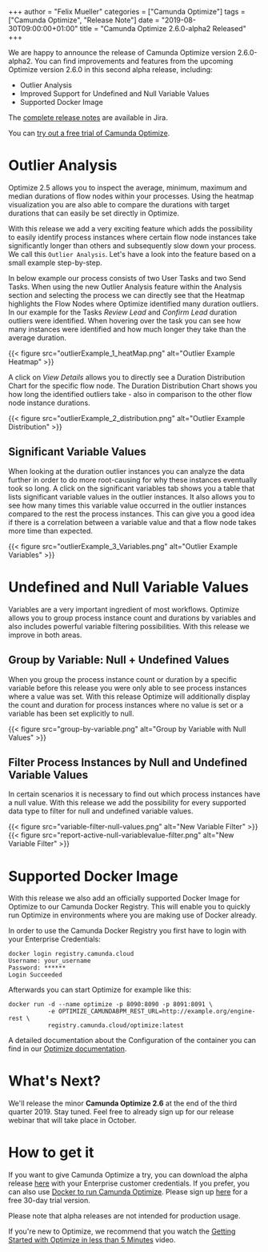 +++
author = "Felix Mueller"
categories = ["Camunda Optimize"]
tags = ["Camunda Optimize", "Release Note"]
date = "2019-08-30T09:00:00+01:00"
title = "Camunda Optimize 2.6.0-alpha2 Released"
+++

We are happy to announce the release of Camunda Optimize version 2.6.0-alpha2.
You can find improvements and features from the upcoming Optimize version 2.6.0 in this second alpha release, including:

- Outlier Analysis
- Improved Support for Undefined and Null Variable Values
- Supported Docker Image

The [complete release notes](https://app.camunda.com/jira/secure/ReleaseNote.jspa?projectId=10730&version=15515) are available in Jira.

<!--more-->

You can [try out a free trial of Camunda Optimize](#how-to-get-it).


# Outlier Analysis

Optimize 2.5 allows you to inspect the average, minimum, maximum and median durations of flow nodes within your processes.
Using the heatmap visualization you are also able to compare the durations with target durations that can easily be set directly in Optimize.

With this release we add a very exciting feature which adds the possibility to easily identify process instances where certain flow node instances take significantly longer than others and subsequently slow down your process.
We call this `Outlier Analysis`. Let's have a look into the feature based on a small example step-by-step.

In below example our process consists of two User Tasks and two Send Tasks.
When using the new Outlier Analysis feature within the Analysis section and selecting the process we can directly see that the Heatmap highlights the Flow Nodes where Optimize identified many duration outliers. In our example for the Tasks *Review Lead* and *Confirm Lead* duration outliers were identified.
When hovering over the task you can see how many instances were identified and how much longer they take than the average duration.

{{< figure src="outlierExample_1_heatMap.png" alt="Outlier Example Heatmap" >}}

A click on *View Details* allows you to directly see a Duration Distribution Chart for the specific flow node. The Duration Distribution Chart shows you how long the identified outliers take - also in comparison to the other flow node instance durations.

{{< figure src="outlierExample_2_distribution.png" alt="Outlier Example Distribution" >}}


## Significant Variable Values

When looking at the duration outlier instances you can analyze the data further in order to do more root-causing for why these instances eventually took so long.
A click on the significant variables tab shows you a table that lists significant variable values in the outlier instances. It also allows you to see how many times this variable value occurred in the outlier instances compared to the rest the process instances. This can give you a good idea if there is a correlation between a variable value and that a flow node takes more time than expected.

{{< figure src="outlierExample_3_Variables.png" alt="Outlier Example Variables" >}}


# Undefined and Null Variable Values

Variables are a very important ingredient of most workflows.
Optimize allows you to group process instance count and durations by variables and also includes powerful variable filtering possibilities. With this release we improve in both areas.

## Group by Variable: Null + Undefined Values
When you group the process instance count or duration by a specific variable before this release you were only able to see process instances where a value was set. With this release Optimize will additionally display the count and duration for process instances where no value is set or a variable has been set explicitly to null.

{{< figure src="group-by-variable.png" alt="Group by Variable with Null Values" >}}


## Filter Process Instances by Null and Undefined Variable Values
In certain scenarios it is necessary to find out which process instances have a null value.
With this release we add the possibility for every supported data type to filter for null and undefined variable values.

{{< figure src="variable-filter-null-values.png" alt="New Variable Filter" >}}
{{< figure src="report-active-null-variablevalue-filter.png" alt="New Variable Filter" >}}

# Supported Docker Image

With this release we also add an officially supported Docker Image for Optimize to our Camunda Docker Registry.
This will enable you to quickly run Optimize in environments where you are making use of Docker already.

In order to use the Camunda Docker Registry you first have to login with your Enterprise Credentials:
```
docker login registry.camunda.cloud
Username: your_username
Password: ******
Login Succeeded
```

Afterwards you can start Optimize for example like this:
```
docker run -d --name optimize -p 8090:8090 -p 8091:8091 \
           -e OPTIMIZE_CAMUNDABPM_REST_URL=http://example.org/engine-rest \
           registry.camunda.cloud/optimize:latest
```

A detailed documentation about the Configuration of the container you can find in our [Optimize documentation](https://docs.camunda.org/optimize/latest/technical-guide/setup/installation/#production-docker-image-without-elasticsearch).


# What's Next?

We'll release the minor **Camunda Optimize 2.6** at the end of the third quarter 2019. Stay tuned.
Feel free to already sign up for our release webinar that will take place in October.

# How to get it

If you want to give Camunda Optimize a try, you can download the alpha release [here](https://docs.camunda.org/enterprise/download/#camunda-optimize) with your Enterprise customer credentials. If you prefer, you can also use [Docker to run Camunda Optimize](https://docs.camunda.org/optimize/latest/technical-guide/setup/installation/#production-docker-image-without-elasticsearch). Please sign up [here](https://camunda.com/download/enterprise/) for a free 30-day trial version.


Please note that alpha releases are not intended for production usage.

If you're new to Optimize, we recommend that you watch the [Getting Started with Optimize in less than 5 Minutes](https://camunda.com/learn/videos/getting-started-optimize/) video.
